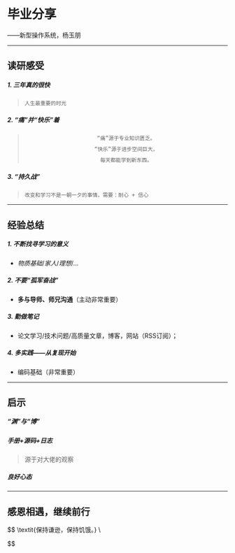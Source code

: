 # 毕业分享
——新型操作系统，杨玉朋

---
## 读研感受

##### 1. 三年真的很快
> $\texttt{人生最重要的时光}$
##### 2. “痛”并“快乐”着
> $$\texttt{“痛”源于专业知识匮乏。}$$
> $$\texttt{“快乐”源于进步空间巨大，}$$
> $$\texttt{每天都能学到新东西。}$$
##### 3. “持久战”
> $\texttt{改变和学习不是一朝一夕的事情，需要：耐心 + 信心}$

---
## 经验总结

##### 1. 不断找寻学习的意义
- *物质基础*/*家人*/*理想*/...
##### 2. 不要“孤军奋战”
- **多与导师、师兄沟通**（主动非常重要）
##### 3. 勤做笔记
- 论文学习/技术问题/高质量文章，博客，网站（RSS订阅）；
##### 4. 多实践——从复现开始
- 编码基础（非常重要）

---
## 启示

##### “渊”与“博”

##### 手册+源码+日志
> 源于对大佬的观察
##### 良好心态

---
## 感恩相遇，继续前行
$$
\textit{保持谦逊，保持饥饿。} \\

$$





